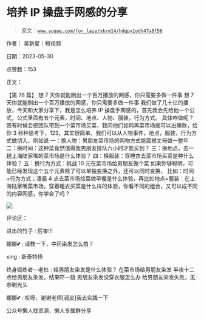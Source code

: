 # 培养 IP 操盘手网感的分享

> 原文：[`www.yuque.com/for_lazy/xkrm14/hdqpx1odh47a8f56`](https://www.yuque.com/for_lazy/xkrm14/hdqpx1odh47a8f56)

作者： 吴新星｜短视频

日期：2023-05-30

点赞数：153

正文：

【第 78 篇】 想 7 天你就能刷出一个百万播放的网感，你只需要多做一件事 想 7 天你就能刷出一个百万播放的网感，你只需要多做一件事 我们做了几十亿的播放，今天和大家分享下，我是怎么培养 IP 操盘手网感的，首先我会先给他一个公式，公式里面有五个元素，时间、地点、人物、服装，行为方式。 具体咋做呢？我有时候会把团队带到一个菜市场买菜，我问他们如何再菜市场就可以出爆款，给你 3 秒种思考下，123，其实很简单，我们可以从人物事件，地点，服装，行为方式做切入，例如说 一：换人物：男朋友菜市场的购物方式能震撼丈母娘一整年 二：换时间：这种菜竟然值得我男朋友排队六小时才能买到？ 三：换地点，去一趟上海陆家嘴的菜市场是什么体验？ 四：换服装：穿睡衣去菜市场买菜是种什么体验？ 五：换行为方式：挑战 10 元在菜市场给男朋友做个菜 如果你够聪明，可能已经发现这个五个元素除了可以单独变换之外，还可以同时变换， 比如：时间+行为方式；凌晨 4 点去菜市场捡菜做早餐是什么体验，再比如地点+服装：在上海陆家嘴菜市场，穿着睡衣买菜是什么样的体验，你看不同的组合，又可以成不同的内容网感，你学会了吗？

![](img/b9405c9d5c03e795f88b4d915ff3069a.png)

评论区：

进击的竹子 : 厉害!!!

娜娜💕 : 请教一下，中药染发怎么拍？

xing : 新奇特怪

终身锻炼者—老杜 : 给男朋友染发是什么体验？ 在菜市场给男朋友染发 半夜十二点给男朋友染发，结果吓一跳 男朋友染发没穿衣服怎么办 给男朋友染发失败，无奈剃光头

娜娜💕 : 哎呀，谢谢老师[调皮]我去实践一下

公众号懒人找资源，懒人专属群分享

